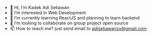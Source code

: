 - 👋 Hi, I’m Kadek Adi Setiawan
- 👀 I’m interested in Web Development
- 🌱 I’m currently learning ReactJS and planning to learn backend
- 💞️ I’m looking to collaborate on group project open source
- 📫 How to reach me? just send email to adisetiawanzx@gmail.com

<!---
adisetiawanx/adisetiawanx is a ✨ special ✨ repository because its `README.md` (this file) appears on your GitHub profile.
You can click the Preview link to take a look at your changes.
--->
